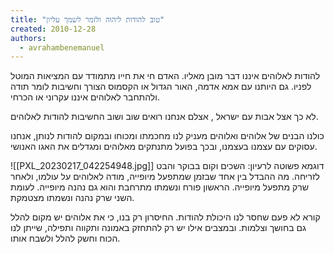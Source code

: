 ```yaml
---
title: "טוב להודות ליהוה ולזמר לשמך עליון"
created: 2010-12-28
authors: 
  - avrahambenemanuel
---
```


להודות לאלוהים איננו דבר מובן מאליו. האדם חי את חייו מתמודד עם המציאות המוטל לפניו. גם היותנו עם אמא אדמה, האור הגדול או הקסמוס הצורך וחשיבות לומר תודה ולהתחבר לאלוהים איננו עקרוני או הכרחי.

לא כך אצל אבות עם ישראל , אצלם אנחנו רואים שוב ושוב החשיבות להודות לאלוהים.

כולנו הבנים של אלוהים ואלוהים מעניק לנו מחכמתו ומכוחו ובמקום להודות לנותן, אנחנו עסוקים עם עצמנו בעצמנו, ובכך בפועל מתנתקים מאלוהים ומגדלים את האגו האנושי.

![[PXL_20230217_042254948.jpg]]
דוגמא פשוטה לרעיון: השכים וקום בבוקר והבט לזריחה. מה ההבדל בין אחד שבזמן שמתפעל מיופייה, מודה לאלוהים על עולמו, ולאחר שרק מתפעל מיופייה. הראשון פורח ונשמתו מתרחבת והוא גם נהנה מיופייה. לעומת השני שרק נהנה ונשמתו מצטמקת.

קורא לא פעם שחסר לנו היכולת להודות. החיסרון רק בנו, כי את אלוהים יש מקום להלל גם בחושך וצלמות. ובמצבים אילו יש רק להתחזק באמונה ותקווה ותפילה, שייתן לנו הכוח וחשק להלל ולשבח אותו.
